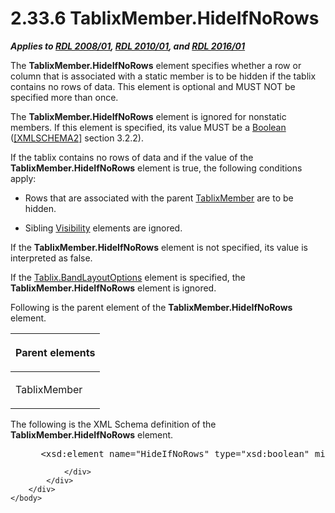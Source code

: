 <html dir="LTR" xmlns:mshelp="http://msdn.microsoft.com/mshelp" xmlns:ddue="http://ddue.schemas.microsoft.com/authoring/2003/5" xmlns:xlink="http://www.w3.org/1999/xlink" xmlns:tool="http://www.microsoft.com/tooltip">
    <head>
        <meta http-equiv="Content-Type" content="text/html; CHARSET=utf-8"></meta>
        <meta name="save" content="history"></meta>
        <title>2.33.6 TablixMember.HideIfNoRows</title>
        <xml>
            <mshelp:toctitle title="2.33.6 TablixMember.HideIfNoRows"></mshelp:toctitle>
            <mshelp:rltitle title="[MS-RDL]: TablixMember.HideIfNoRows"></mshelp:rltitle>
            <mshelp:keyword index="A" term="67838246-9abb-4024-986e-1041a871266b"></mshelp:keyword>
            <mshelp:attr name="DCSext.ContentType" value="open specification"></mshelp:attr>
            <mshelp:attr name="AssetID" value="67838246-9abb-4024-986e-1041a871266b"></mshelp:attr>
            <mshelp:attr name="TopicType" value="kbRef"></mshelp:attr>
            <mshelp:attr name="DCSext.Title" value="[MS-RDL]: TablixMember.HideIfNoRows" />
        </xml>
    </head>
    <body>
        <div id="header">
            <h1 class="heading">2.33.6 TablixMember.HideIfNoRows</h1>
        </div>
        <div id="mainSection">
            <div id="mainBody">
                <div id="allHistory" class="saveHistory"></div>
                <div id="sectionSection0" class="section" name="collapseableSection">
                    

<p><b><i>Applies to </i></b><a href="1e855f94-4617-47e4-b89e-0856c6cb420f.md"><b><i>RDL 2008/01</i></b></a><b><i>,
</i></b><a href="3428e690-a348-4ec7-8a6a-8efb42d2cdee.md"><b><i>RDL 2010/01</i></b></a><b><i>,
and </i></b><a href="52ce3983-2bfc-4e72-9359-42aaf5fe4509.md"><b><i>RDL 2016/01</i></b></a></p>

<p>The <b>TablixMember.HideIfNoRows</b> element specifies
whether a row or column that is associated with a static member is to be hidden
if the tablix contains no rows of data. This element is optional and MUST NOT
be specified more than once.</p>

<p>The <b>TablixMember.HideIfNoRows</b> element is ignored for
nonstatic members. If this element is specified, its value MUST be a <a href="4802fa14-3619-43fa-9898-3acab160a24c.md">Boolean</a> (<a href="https://go.microsoft.com/fwlink/?LinkId=90610">[XMLSCHEMA2]</a> section
3.2.2).</p>

<p>If the tablix contains no rows of data and if the value of
the <b>TablixMember.HideIfNoRows</b> element is true, the following conditions
apply:</p>

<ul><li><p><span><span> 
</span></span>Rows that are associated with the parent <a href="1d8a9691-b173-4e24-9ea9-1f486bc824fd.md">TablixMember</a> are to be
hidden.</p>

</li><li><p><span><span> 
</span></span>Sibling <a href="9505fbda-7f65-4874-a54a-1944059812e0.md">Visibility</a>
elements are ignored.</p>

</li></ul><p>If the <b>TablixMember.HideIfNoRows</b> element is not
specified, its value is interpreted as false.</p>

<p>If the <a href="aa3763a2-4b3a-4cab-9296-15da99211923.md">Tablix.BandLayoutOptions</a>
element is specified, the <b>TablixMember.HideIfNoRows</b> element is ignored.</p>

<p>Following is the parent element of the <b>TablixMember.HideIfNoRows</b>
element.</p>

<table>
 <thead>
  <tr>
   <th>
   <p>Parent elements</p>
   </th>
  </tr>
 </thead>
 <tr>
  <td>
  <p>TablixMember</p>
  </td>
 </tr>
</table>

<p> </p>

<p>The following is the XML Schema definition of the <b>TablixMember.HideIfNoRows</b>
element.</p>

<dl>
<dd>
<div><pre> &lt;xsd:element name=&quot;HideIfNoRows&quot; type=&quot;xsd:boolean&quot; minOccurs=&quot;0&quot; /&gt;
</pre></div>
</dd></dl>


                </div>
            </div>
        </div>
    </body>
</html>